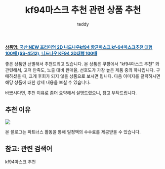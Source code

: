 ﻿---
layout: post
title:  "kf94마스크 추천 관련 상품 추천"
author: teddy
categories: [ 생활/건강 ]
tags: [kf94마스크 추천]
image: https://static.coupangcdn.com/image/vendor_inventory/1998/61d444799179c5ca3f50d0b5aa83a76cb7fda5269c7c56e138ea7f748acf.jpg 
description: "쿠팡에서 kf94마스크 추천 관련 상품으로 가장 고객 선호도가 높은 제품 중 하나입니다."
---

<a href="https://link.coupang.com/re/AFFSDP?lptag=AF5385349&pageKey=5185028353&itemId=7182633643&vendorItemId=74616098147&traceid=V0-153-64ee579bc576f28a"><b>상품명: <font color='#01579B'>국산 NEW 프리미엄 2D 니드나우kf94 항균마스크 kf-94마스크추천 대형 100매 (SS-4512), 니드나우 KF94 2D대형 100매</font></b></a>

좋은 상품만 선별해서 추천드리고 있습니다.
본 상품은 쿠팡에서 "kf94마스크 추천" 와 관련해서, 고객 만족도, 노출 대비 판매율, 선호도가 가장 높은 제품 중의 하나입니다.
구매하셨을 때, 크게 후회가 되지 않을 상품으로 보시면 됩니다. 
다음 이미지를 클릭하시면 해당 상품에 대한 상세 내용을 보실 수 있습니다.

바쁘시다면, 추천 이유로 좀더 요약해서 설명드렸으니, 참고 부탁드립니다.

## 추천 이유 

<a href="https://link.coupang.com/re/AFFSDP?lptag=AF5385349&pageKey=5185028353&itemId=7182633643&vendorItemId=74616098147&traceid=V0-153-64ee579bc576f28a"><img src="https://thumbnail10.coupangcdn.com/thumbnails/remote/q89/image/vendor_inventory/e7ee/0535222c47ebbbd5419b9030488e115b120cb790cc2d3a79bd38a89c406a.jpg"></a> 

본 블로그는 파트너스 활동을 통해 일정액의 수수료를 제공받을 수 있습니다.

## 참고: 관련 검색어    
kf94마스크 추천